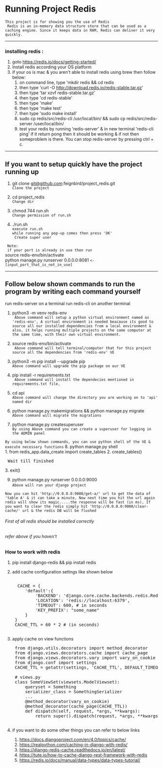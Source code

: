 # Running Project Redis
` This project is for showing you the use of Redis `<br>
` Redis is an in-memory data structure store that can be used as a caching engine. Since it keeps data in RAM, Redis can deliver it very quickly.`

<hr>

### installing redis :
1. goto https://redis.io/docs/getting-started/ <br>
2. Install redis according your OS platform <br>
3. if your os is mac & you aren't able to install redis using brew then follow below: <br>
    1. on command line, type 'mkdir redis && cd redis <br>
    2. then type 'curl -O http://download.redis.io/redis-stable.tar.gz'
    3. then type 'tar xzvf redis-stable.tar.gz'
    4. then type 'cd redis-stable'
    5. then type 'make'
    6. then type 'make test'
    7. then type 'sudo make install'
    8. sudo cp redis/src/redis-cli /usr/local/bin/ && sudo cp redis/src/redis-server /user/local/bin/
    9. test your redis by running 'redis-server' & in new terminal 'redis-cli ping' if it return pong then it should be working & if not then someproblem is there. You can stop redis-server by pressing ctrl + c.

<hr>

## If you want to setup quickly have the project running up

1. git clone git@github.com:feignbird/project_redis.git <br>
` Clone the project `

2. cd project_redis <br>
` Change dir `

3. chmod 744 run.sh <br>
` Change permission of run.sh `

4. ./run.sh <br>
` execute run.sh ` <br>
` while running any pop-up comes then press 'OK' `<br>
` Create super user`

` Note:`<br>
` if your port is already in use then run` <br>
source redis-env/bin/activate<br>
python manage.py runserver 0.0.0.0:8081 `<- [input_port_that_is_not_in_use] `<br>

<hr>

## Follow below shown commands to run the program by writing each command yourself

run redis-server on a terminal
run redis-cli on another terminal


1. python3 -m venv redis-env <br>
` Above command will setup a python virtual environment named as 'redis-env', A virtual environment is needed beacause its good to source all our installed dependencies from a local environment & also, it helps running multiple projects on the same computer at the same time, with their own virtual environment.`

2. source redis-env/bin/activate <br>
` Above command will tell terminal/computer that for this project source all the dependencies from 'redis-env' VE`

3. python3 -m pip install --upgrade pip <br>
` Above command will upgrade the pip package on our VE `

4. pip install -r requirements.txt <br>
` Above command will install the dependecies mentioned in requirements.txt file.`

5. cd api <br>
` Above command will change the directory you are working on to 'api' named dir `

6. python manage.py makemigrations && python manage.py migrate <br>
` Above command will migrate the migrations `

7. python manage.py createsuperuser <br>
` By using Above command you can create a superuser for logging in the ADMIN panel `


` By using below shown commands, you can use python shell of the VE & execute necessary functions `
8. python manage.py shell <br>
    1. from redis_app.data_create import create_tables
    2. create_tables()
    <pre> 
    Wait till finished
    </pre>
    3. exit()


9. python manage.py runserver 0.0.0.0:9000 <br>
` Above will run your django project `




`Now you can hit 'http://0.0.0.0:9000/get-a/' url to get the data of 'table A' & it can take a minute, Now next time you hit the url again redis will show its magic.....the response will be fast (in ms), If you want to clear the redis simply hit 'http://0.0.0.0:9000/clear-cache/' url & the redis DB will be flushed`



<h6> First of all redis should be installed correctly </h6>
<h6> refer above if you haven't </h6>

### How to work with redis
1. pip install django-redis && pip install redis
2. add cache configuration settngs like shown below
     <pre> 
     CACHE = {
        'default':{
            'BACKEND': 'django.core.cache.backends.redis.RedisCache',
            'LOCATION': 'redis://localhost:6379',
            'TIMEOUT': 600, # in seconds
            'KEY_PREFIX': "some_name"
        }
    }
    CACHE_TTL = 60 * 2 # (in seconds)
    </pre>

3. apply cache on view functions 
    <pre>
    from django.utils.decorators import method_decorator
    from django.views.decorators.cache import cache_page
    from django.views.decorators.vary import vary_on_cookie
    from django.conf import settings
    CACHE_TTL = getattr(settings, 'CACHE_TTL', DEFAULT_TIMEOUT)

    # views.py
    class SomeViewSet(viewsets.ModelViewset):
        queryset = Something
        serializer_class = SomethingSerializer
        ...
        @method_decorator(vary_on_cookie)
        @method_decorator(cache_page(CACHE_TTL))
        def dispatch(self, request, *args, **kwargs):
            return super().dispatch(request, *args, **kwargs)
    </pre>

4. if you want to do some other things you can refer to below links
    1. https://docs.djangoproject.com/en/4.0/topics/cache/
    2. https://realpython.com/caching-in-django-with-redis/
    3. https://django-redis-cache.readthedocs.io/en/latest/
    4. https://tute.io/how-to-cache-django-rest-framework-with-redis
    5. https://redis.io/docs/manual/data-types/data-types-tutorial/
